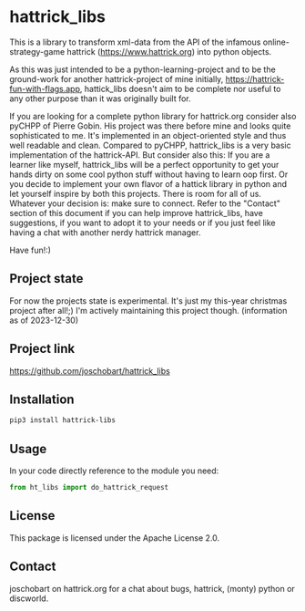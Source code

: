# hattrick_libs

This is a library to transform xml-data from the API of the infamous online-strategy-game hattrick (https://www.hattrick.org) into python objects.

As this was just intended to be a python-learning-project and to be the ground-work for another hattrick-project of mine initially,
https://hattrick-fun-with-flags.app, hattick_libs doesn't aim to be complete nor useful to any other purpose than it was originally built for.

If you are looking for a complete python library for hattrick.org consider also pyCHPP of Pierre Gobin. His project was there before mine and 
looks quite sophisticated to me. It's implemented in an object-oriented style and thus well readable and clean. Compared to pyCHPP, hattrick_libs is a 
very basic implementation of the hattrick-API. But consider also this: If you are a learner like myself, hattrick_libs will be a perfect opportunity
to get your hands dirty on some cool python stuff without having to learn oop first. Or you decide to implement your own flavor of a hattick library 
in python and let yourself inspire by both this projects. There is room for all of us. Whatever your decision is: make sure to connect. Refer to the
"Contact" section of this document if you can help improve hattrick_libs, have suggestions, if you want to adopt it to your needs or if you just feel 
like having a chat with another nerdy hattrick manager.

Have fun!:)

## Project state
For now the projects state is experimental. It's just my this-year christmas project after all!;) I'm actively maintaining this project though.
(information as of 2023-12-30)

## Project link
https://github.com/joschobart/hattrick_libs

## Installation
```bash
pip3 install hattrick-libs 
```

## Usage
In your code directly reference to the module you need:
```python
from ht_libs import do_hattrick_request
```

## License
This package is licensed under the Apache License 2.0.

## Contact
joschobart on hattrick.org for a chat about bugs, hattrick, (monty) python or discworld.